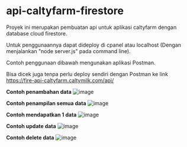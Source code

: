 # api-caltyfarm-firestore
Proyek ini merupakan pembuatan api untuk aplikasi caltyfarm dengan database cloud firestore.

Untuk penggunaannya dapat dideploy di cpanel atau localhost (Dengan menjalankan "node server.js" pada command line).

Contoh penggunaan dibawah mengunakan aplikasi Postman.

Bisa dicek juga tenpa perlu deploy sendiri dengan Postman ke link https://fire-api-caltyfarm.caltymilk.com/api/

**Contoh penambahan data**
![image](https://user-images.githubusercontent.com/49330514/102423410-8e533d00-403b-11eb-9971-293ef5d85e77.png)

**Contoh penampilan semua data**
![image](https://user-images.githubusercontent.com/49330514/102423608-fdc92c80-403b-11eb-95ba-d1e8c267afc9.png)

**Contoh mendapatkan 1 data**
![image](https://user-images.githubusercontent.com/49330514/102423545-db371380-403b-11eb-9ca0-21f78b8e72f1.png)

**Contoh update data**
![image](https://user-images.githubusercontent.com/49330514/102423702-3406ac00-403c-11eb-865d-3c6179024258.png)

**Contoh delete data**
![image](https://user-images.githubusercontent.com/49330514/102423879-91026200-403c-11eb-8f9e-751b4a8821d0.png)
